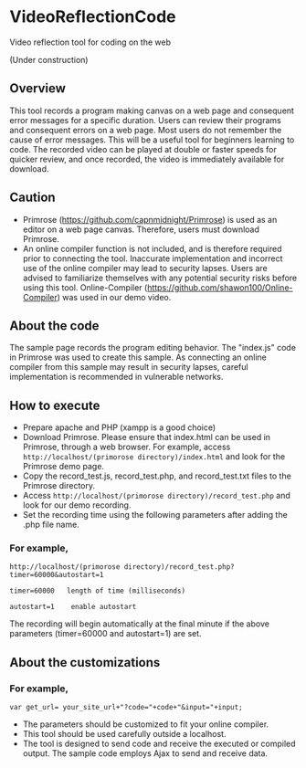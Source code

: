 # VideoReflectionCode
Video reflection tool for coding on the web

(Under construction)

## Overview
This tool records a program making canvas on a web page and consequent error messages for a specific duration. Users can review their programs and consequent errors on a web page. Most users do not remember the cause of error messages. This will be a useful tool for beginners learning to code. The recorded video can be played at double or faster speeds for quicker review, and once recorded, the video is immediately available for download.

## Caution
-	Primrose (https://github.com/capnmidnight/Primrose) is used as an editor on a web page canvas. Therefore, users must download Primrose.
-	An online compiler function is not included, and is therefore required prior to connecting the tool. Inaccurate implementation and incorrect use of the online compiler may lead to security lapses. Users are advised to familiarize themselves with any potential security risks before using this tool. Online-Compiler (https://github.com/shawon100/Online-Compiler) was used in our demo video.

## About the code
The sample page records the program editing behavior. The "index.js" code in Primrose was used to create this sample. As connecting an online compiler from this sample may result in security lapses, careful implementation is recommended in vulnerable networks.

## How to execute
-	Prepare apache and PHP (xampp is a good choice)
-	Download Primrose. Please ensure that index.html can be used in Primrose, through a web browser. 
     For example, access ` http://localhost/(primorose directory)/index.html ` and look for the Primrose demo page.
-	Copy the record_test.js, record_test.php, and record_test.txt files to the Primrose directory.
-	Access ` http://localhost/(primorose directory)/record_test.php ` and look for our demo recording.
-	Set the recording time using the following parameters after adding the .php file name. 

### For example,
```
http://localhost/(primorose directory)/record_test.php?timer=60000&autostart=1
```
```
timer=60000   length of time (milliseconds)

autostart=1    enable autostart
```

The recording will begin automatically at the final minute if the above parameters (timer=60000 and autostart=1) are set.

## About the customizations

### For example,
```
var get_url= your_site_url+"?code="+code+"&input="+input;
```
- The parameters should be customized to fit your online compiler.
- This tool should be used carefully outside a localhost. 
- The tool is designed to send code and receive the executed or compiled output. The sample code employs Ajax to send and receive data.

